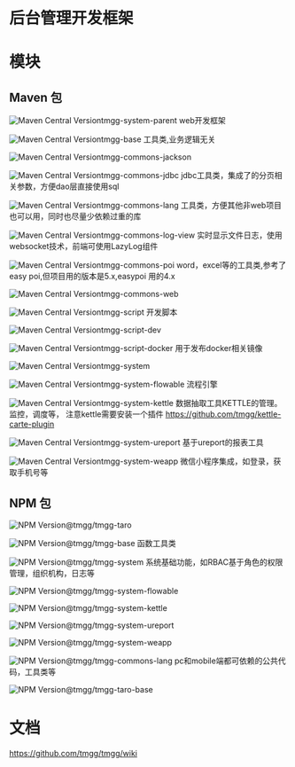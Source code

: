 # 后台管理开发框架

# 模块
## Maven 包
 
![Maven Central Version](https://img.shields.io/maven-central/v/io.github.tmgg/tmgg-system-parent)tmgg-system-parent
web开发框架
 
![Maven Central Version](https://img.shields.io/maven-central/v/io.github.tmgg/tmgg-base)tmgg-base
工具类,业务逻辑无关
 
![Maven Central Version](https://img.shields.io/maven-central/v/io.github.tmgg/tmgg-commons-jackson)tmgg-commons-jackson
 
![Maven Central Version](https://img.shields.io/maven-central/v/io.github.tmgg/tmgg-commons-jdbc)tmgg-commons-jdbc
jdbc工具类，集成了的分页相关参数，方便dao层直接使用sql
 
![Maven Central Version](https://img.shields.io/maven-central/v/io.github.tmgg/tmgg-commons-lang)tmgg-commons-lang
工具类，方便其他非web项目也可以用，同时也尽量少依赖过重的库
 
![Maven Central Version](https://img.shields.io/maven-central/v/io.github.tmgg/tmgg-commons-log-view)tmgg-commons-log-view
实时显示文件日志，使用websocket技术，前端可使用LazyLog组件
 
![Maven Central Version](https://img.shields.io/maven-central/v/io.github.tmgg/tmgg-commons-poi)tmgg-commons-poi
word，excel等的工具类,参考了easy poi,但项目用的版本是5.x,easypoi 用的4.x
 
![Maven Central Version](https://img.shields.io/maven-central/v/io.github.tmgg/tmgg-commons-web)tmgg-commons-web
 
![Maven Central Version](https://img.shields.io/maven-central/v/io.github.tmgg/tmgg-script)tmgg-script
开发脚本
 
![Maven Central Version](https://img.shields.io/maven-central/v/io.github.tmgg/tmgg-script-dev)tmgg-script-dev
 
![Maven Central Version](https://img.shields.io/maven-central/v/io.github.tmgg/tmgg-script-docker)tmgg-script-docker
用于发布docker相关镜像
 
![Maven Central Version](https://img.shields.io/maven-central/v/io.github.tmgg/tmgg-system)tmgg-system
 
![Maven Central Version](https://img.shields.io/maven-central/v/io.github.tmgg/tmgg-system-flowable)tmgg-system-flowable
流程引擎
 
![Maven Central Version](https://img.shields.io/maven-central/v/io.github.tmgg/tmgg-system-kettle)tmgg-system-kettle
数据抽取工具KETTLE的管理。监控，调度等， 注意kettle需要安装一个插件 https://github.com/tmgg/kettle-carte-plugin
 
![Maven Central Version](https://img.shields.io/maven-central/v/io.github.tmgg/tmgg-system-ureport)tmgg-system-ureport
基于ureport的报表工具
 
![Maven Central Version](https://img.shields.io/maven-central/v/io.github.tmgg/tmgg-system-weapp)tmgg-system-weapp
微信小程序集成，如登录，获取手机号等
## NPM 包
 
 ![NPM Version](https://img.shields.io/npm/v/@tmgg/tmgg-taro)@tmgg/tmgg-taro

 
 ![NPM Version](https://img.shields.io/npm/v/@tmgg/tmgg-base)@tmgg/tmgg-base
函数工具类
 
 ![NPM Version](https://img.shields.io/npm/v/@tmgg/tmgg-system)@tmgg/tmgg-system
系统基础功能，如RBAC基于角色的权限管理，组织机构，日志等
 
 ![NPM Version](https://img.shields.io/npm/v/@tmgg/tmgg-system-flowable)@tmgg/tmgg-system-flowable
 
 ![NPM Version](https://img.shields.io/npm/v/@tmgg/tmgg-system-kettle)@tmgg/tmgg-system-kettle
 
 ![NPM Version](https://img.shields.io/npm/v/@tmgg/tmgg-system-ureport)@tmgg/tmgg-system-ureport
 
 ![NPM Version](https://img.shields.io/npm/v/@tmgg/tmgg-system-weapp)@tmgg/tmgg-system-weapp
 
 ![NPM Version](https://img.shields.io/npm/v/@tmgg/tmgg-commons-lang)@tmgg/tmgg-commons-lang
pc和mobile端都可依赖的公共代码，工具类等
 
 ![NPM Version](https://img.shields.io/npm/v/@tmgg/tmgg-taro-base)@tmgg/tmgg-taro-base

# 文档
https://github.com/tmgg/tmgg/wiki


